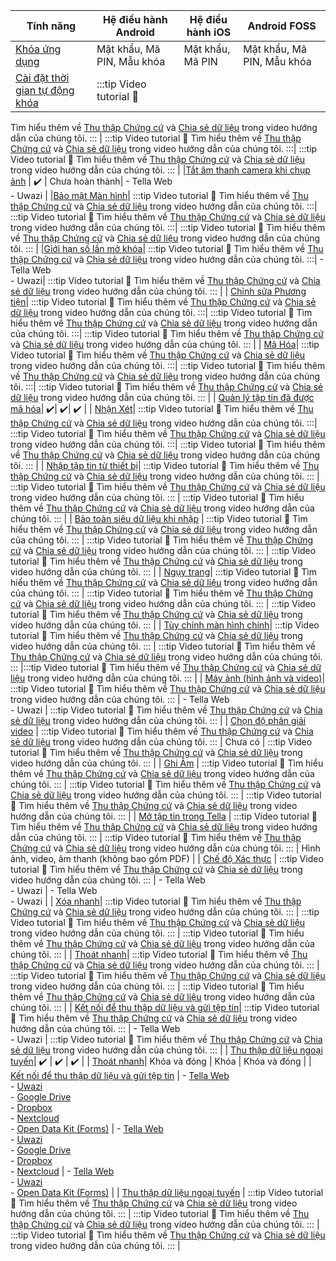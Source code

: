 
| **Tính năng** | **Hệ điều hành Android**| **Hệ điều hành iOS** | **Android FOSS** |
|------|------|-----|-----|
|[Khóa ứng dụng](/features#app-lock)| Mật khẩu, Mã PIN, Mẫu khóa|Mật khẩu, Mã PIN | Mật khẩu, Mã PIN, Mẫu khóa |
|[Cài đặt thời gian tự động khóa](/features#lock-timeout-configuration) | :::tip Video  tutorial 🎥
Tìm hiểu thêm về [Thu thập Chứng cứ](video-tutorials#collecting-evidence) và [Chia sẻ dữ liệu](/video-tutorials#sharing-data-with-other-apps) trong video hướng dẫn của chúng tôi.
::: | :::tip Video  tutorial 🎥
Tìm hiểu thêm về [Thu thập Chứng cứ](video-tutorials#collecting-evidence) và [Chia sẻ dữ liệu](/video-tutorials#sharing-data-with-other-apps) trong video hướng dẫn của chúng tôi.
:::| :::tip Video  tutorial 🎥
Tìm hiểu thêm về [Thu thập Chứng cứ](video-tutorials#collecting-evidence) và [Chia sẻ dữ liệu](/video-tutorials#sharing-data-with-other-apps) trong video hướng dẫn của chúng tôi.
::: |
|[Tắt âm thanh camera khi chụp ảnh](/features#camera-silent-mode) | ✔️ | Chưa hoàn thành| - Tella Web <br />- Uwazi |
|[Bảo mật Màn hình](/features#screen-security)| :::tip Video  tutorial 🎥
Tìm hiểu thêm về [Thu thập Chứng cứ](video-tutorials#collecting-evidence) và [Chia sẻ dữ liệu](/video-tutorials#sharing-data-with-other-apps) trong video hướng dẫn của chúng tôi.
:::| :::tip Video  tutorial 🎥
Tìm hiểu thêm về [Thu thập Chứng cứ](video-tutorials#collecting-evidence) và [Chia sẻ dữ liệu](/video-tutorials#sharing-data-with-other-apps) trong video hướng dẫn của chúng tôi.
:::| :::tip Video  tutorial 🎥
Tìm hiểu thêm về [Thu thập Chứng cứ](video-tutorials#collecting-evidence) và [Chia sẻ dữ liệu](/video-tutorials#sharing-data-with-other-apps) trong video hướng dẫn của chúng tôi.
::: |
|[Giới hạn số lần mở khóa](features#restrict-unlocking-attempts)| :::tip Video  tutorial 🎥
Tìm hiểu thêm về [Thu thập Chứng cứ](video-tutorials#collecting-evidence) và [Chia sẻ dữ liệu](/video-tutorials#sharing-data-with-other-apps) trong video hướng dẫn của chúng tôi.
:::| - Tella Web <br />- Uwazi| :::tip Video  tutorial 🎥
Tìm hiểu thêm về [Thu thập Chứng cứ](video-tutorials#collecting-evidence) và [Chia sẻ dữ liệu](/video-tutorials#sharing-data-with-other-apps) trong video hướng dẫn của chúng tôi.
::: |
| [Chỉnh sửa Phương tiện](/features#edit-media)| :::tip Video  tutorial 🎥
Tìm hiểu thêm về [Thu thập Chứng cứ](video-tutorials#collecting-evidence) và [Chia sẻ dữ liệu](/video-tutorials#sharing-data-with-other-apps) trong video hướng dẫn của chúng tôi.
:::| :::tip Video  tutorial 🎥
Tìm hiểu thêm về [Thu thập Chứng cứ](video-tutorials#collecting-evidence) và [Chia sẻ dữ liệu](/video-tutorials#sharing-data-with-other-apps) trong video hướng dẫn của chúng tôi.
:::| :::tip Video  tutorial 🎥
Tìm hiểu thêm về [Thu thập Chứng cứ](video-tutorials#collecting-evidence) và [Chia sẻ dữ liệu](/video-tutorials#sharing-data-with-other-apps) trong video hướng dẫn của chúng tôi.
::: |
| [Mã Hóa](/features#encryption)| :::tip Video  tutorial 🎥
Tìm hiểu thêm về [Thu thập Chứng cứ](video-tutorials#collecting-evidence) và [Chia sẻ dữ liệu](/video-tutorials#sharing-data-with-other-apps) trong video hướng dẫn của chúng tôi.
:::| :::tip Video  tutorial 🎥
Tìm hiểu thêm về [Thu thập Chứng cứ](video-tutorials#collecting-evidence) và [Chia sẻ dữ liệu](/video-tutorials#sharing-data-with-other-apps) trong video hướng dẫn của chúng tôi.
:::|  :::tip Video  tutorial 🎥
Tìm hiểu thêm về [Thu thập Chứng cứ](video-tutorials#collecting-evidence) và [Chia sẻ dữ liệu](/video-tutorials#sharing-data-with-other-apps) trong video hướng dẫn của chúng tôi.
::: |
| [Quản lý tập tin đã được mã hóa](/features#file-management)| ✔️| ✔️| ✔️ |
| [Nhận Xét](/features#feedback)| :::tip Video  tutorial 🎥
Tìm hiểu thêm về [Thu thập Chứng cứ](video-tutorials#collecting-evidence) và [Chia sẻ dữ liệu](/video-tutorials#sharing-data-with-other-apps) trong video hướng dẫn của chúng tôi.
:::| :::tip Video  tutorial 🎥
Tìm hiểu thêm về [Thu thập Chứng cứ](video-tutorials#collecting-evidence) và [Chia sẻ dữ liệu](/video-tutorials#sharing-data-with-other-apps) trong video hướng dẫn của chúng tôi.
:::| :::tip Video  tutorial 🎥
Tìm hiểu thêm về [Thu thập Chứng cứ](video-tutorials#collecting-evidence) và [Chia sẻ dữ liệu](/video-tutorials#sharing-data-with-other-apps) trong video hướng dẫn của chúng tôi.
::: |
| [Nhập tập tin từ thiết bị](/features#import-files-from-device)| :::tip Video  tutorial 🎥
Tìm hiểu thêm về [Thu thập Chứng cứ](video-tutorials#collecting-evidence) và [Chia sẻ dữ liệu](/video-tutorials#sharing-data-with-other-apps) trong video hướng dẫn của chúng tôi.
::: | :::tip Video  tutorial 🎥
Tìm hiểu thêm về [Thu thập Chứng cứ](video-tutorials#collecting-evidence) và [Chia sẻ dữ liệu](/video-tutorials#sharing-data-with-other-apps) trong video hướng dẫn của chúng tôi.
::: | :::tip Video  tutorial 🎥
Tìm hiểu thêm về [Thu thập Chứng cứ](video-tutorials#collecting-evidence) và [Chia sẻ dữ liệu](/video-tutorials#sharing-data-with-other-apps) trong video hướng dẫn của chúng tôi.
::: |
| [Bảo toàn siêu dữ liệu khi nhập](/features#preserve-metadata-when-importing) | :::tip Video  tutorial 🎥
Tìm hiểu thêm về [Thu thập Chứng cứ](video-tutorials#collecting-evidence) và [Chia sẻ dữ liệu](/video-tutorials#sharing-data-with-other-apps) trong video hướng dẫn của chúng tôi.
::: | :::tip Video  tutorial 🎥
Tìm hiểu thêm về [Thu thập Chứng cứ](video-tutorials#collecting-evidence) và [Chia sẻ dữ liệu](/video-tutorials#sharing-data-with-other-apps) trong video hướng dẫn của chúng tôi.
::: | :::tip Video  tutorial 🎥
Tìm hiểu thêm về [Thu thập Chứng cứ](video-tutorials#collecting-evidence) và [Chia sẻ dữ liệu](/video-tutorials#sharing-data-with-other-apps) trong video hướng dẫn của chúng tôi.
::: |
| [Ngụy trang](/features#camouflage)| :::tip Video  tutorial 🎥
Tìm hiểu thêm về [Thu thập Chứng cứ](video-tutorials#collecting-evidence) và [Chia sẻ dữ liệu](/video-tutorials#sharing-data-with-other-apps) trong video hướng dẫn của chúng tôi.
::: | :::tip Video  tutorial 🎥
Tìm hiểu thêm về [Thu thập Chứng cứ](video-tutorials#collecting-evidence) và [Chia sẻ dữ liệu](/video-tutorials#sharing-data-with-other-apps) trong video hướng dẫn của chúng tôi.
::: | :::tip Video  tutorial 🎥
Tìm hiểu thêm về [Thu thập Chứng cứ](video-tutorials#collecting-evidence) và [Chia sẻ dữ liệu](/video-tutorials#sharing-data-with-other-apps) trong video hướng dẫn của chúng tôi.
::: |
| [Tùy chỉnh màn hình chính](/features#homescreen-customization)| :::tip Video  tutorial 🎥
Tìm hiểu thêm về [Thu thập Chứng cứ](video-tutorials#collecting-evidence) và [Chia sẻ dữ liệu](/video-tutorials#sharing-data-with-other-apps) trong video hướng dẫn của chúng tôi.
::: | :::tip Video  tutorial 🎥
Tìm hiểu thêm về [Thu thập Chứng cứ](video-tutorials#collecting-evidence) và [Chia sẻ dữ liệu](/video-tutorials#sharing-data-with-other-apps) trong video hướng dẫn của chúng tôi.
::: |:::tip Video  tutorial 🎥
Tìm hiểu thêm về [Thu thập Chứng cứ](video-tutorials#collecting-evidence) và [Chia sẻ dữ liệu](/video-tutorials#sharing-data-with-other-apps) trong video hướng dẫn của chúng tôi.
::: |
| [Máy ảnh (hình ảnh và video)](/features#camera-photos-and-videos)| :::tip Video  tutorial 🎥
Tìm hiểu thêm về [Thu thập Chứng cứ](video-tutorials#collecting-evidence) và [Chia sẻ dữ liệu](/video-tutorials#sharing-data-with-other-apps) trong video hướng dẫn của chúng tôi.
::: | - Tella Web <br />- Uwazi | :::tip Video  tutorial 🎥
Tìm hiểu thêm về [Thu thập Chứng cứ](video-tutorials#collecting-evidence) và [Chia sẻ dữ liệu](/video-tutorials#sharing-data-with-other-apps) trong video hướng dẫn của chúng tôi.
::: |
| [Chọn độ phân giải video](/features#select-video-resolution) | :::tip Video  tutorial 🎥
Tìm hiểu thêm về [Thu thập Chứng cứ](video-tutorials#collecting-evidence) và [Chia sẻ dữ liệu](/video-tutorials#sharing-data-with-other-apps) trong video hướng dẫn của chúng tôi.
::: | Chưa có | :::tip Video  tutorial 🎥
Tìm hiểu thêm về [Thu thập Chứng cứ](video-tutorials#collecting-evidence) và [Chia sẻ dữ liệu](/video-tutorials#sharing-data-with-other-apps) trong video hướng dẫn của chúng tôi.
::: |
| [Ghi Âm](/features#audio-recorder) | :::tip Video  tutorial 🎥
Tìm hiểu thêm về [Thu thập Chứng cứ](video-tutorials#collecting-evidence) và [Chia sẻ dữ liệu](/video-tutorials#sharing-data-with-other-apps) trong video hướng dẫn của chúng tôi.
::: | :::tip Video  tutorial 🎥
Tìm hiểu thêm về [Thu thập Chứng cứ](video-tutorials#collecting-evidence) và [Chia sẻ dữ liệu](/video-tutorials#sharing-data-with-other-apps) trong video hướng dẫn của chúng tôi.
::: | :::tip Video  tutorial 🎥
Tìm hiểu thêm về [Thu thập Chứng cứ](video-tutorials#collecting-evidence) và [Chia sẻ dữ liệu](/video-tutorials#sharing-data-with-other-apps) trong video hướng dẫn của chúng tôi.
::: |
| [Mở tập tin trong Tella](/features#open-files-in-tella) | :::tip Video  tutorial 🎥
Tìm hiểu thêm về [Thu thập Chứng cứ](video-tutorials#collecting-evidence) và [Chia sẻ dữ liệu](/video-tutorials#sharing-data-with-other-apps) trong video hướng dẫn của chúng tôi.
::: | :::tip Video  tutorial 🎥
Tìm hiểu thêm về [Thu thập Chứng cứ](video-tutorials#collecting-evidence) và [Chia sẻ dữ liệu](/video-tutorials#sharing-data-with-other-apps) trong video hướng dẫn của chúng tôi.
::: | Hình ảnh, video, âm thanh (không bao gồm PDF) |
| [Chế độ Xác thực](/features#verification-mode) | :::tip Video  tutorial 🎥
Tìm hiểu thêm về [Thu thập Chứng cứ](video-tutorials#collecting-evidence) và [Chia sẻ dữ liệu](/video-tutorials#sharing-data-with-other-apps) trong video hướng dẫn của chúng tôi.
::: | - Tella Web <br />- Uwazi | - Tella Web <br />- Uwazi |
| [Xóa nhanh](/features#quick-delete)| :::tip Video  tutorial 🎥
Tìm hiểu thêm về [Thu thập Chứng cứ](video-tutorials#collecting-evidence) và [Chia sẻ dữ liệu](/video-tutorials#sharing-data-with-other-apps) trong video hướng dẫn của chúng tôi.
::: | :::tip Video  tutorial 🎥
Tìm hiểu thêm về [Thu thập Chứng cứ](video-tutorials#collecting-evidence) và [Chia sẻ dữ liệu](/video-tutorials#sharing-data-with-other-apps) trong video hướng dẫn của chúng tôi.
::: | :::tip Video  tutorial 🎥
Tìm hiểu thêm về [Thu thập Chứng cứ](video-tutorials#collecting-evidence) và [Chia sẻ dữ liệu](/video-tutorials#sharing-data-with-other-apps) trong video hướng dẫn của chúng tôi.
::: |
| [Thoát nhanh](/features#quick-exit)| :::tip Video  tutorial 🎥
Tìm hiểu thêm về [Thu thập Chứng cứ](video-tutorials#collecting-evidence) và [Chia sẻ dữ liệu](/video-tutorials#sharing-data-with-other-apps) trong video hướng dẫn của chúng tôi.
::: | :::tip Video  tutorial 🎥
Tìm hiểu thêm về [Thu thập Chứng cứ](video-tutorials#collecting-evidence) và [Chia sẻ dữ liệu](/video-tutorials#sharing-data-with-other-apps) trong video hướng dẫn của chúng tôi.
::: | :::tip Video  tutorial 🎥
Tìm hiểu thêm về [Thu thập Chứng cứ](video-tutorials#collecting-evidence) và [Chia sẻ dữ liệu](/video-tutorials#sharing-data-with-other-apps) trong video hướng dẫn của chúng tôi.
::: |
| [Kết nối để thu thập dữ liệu và gửi tệp tin](/features#connecting-to-servers)| :::tip Video  tutorial 🎥
Tìm hiểu thêm về [Thu thập Chứng cứ](video-tutorials#collecting-evidence) và [Chia sẻ dữ liệu](/video-tutorials#sharing-data-with-other-apps) trong video hướng dẫn của chúng tôi.
::: | - Tella Web <br />- Uwazi | :::tip Video  tutorial 🎥
Tìm hiểu thêm về [Thu thập Chứng cứ](video-tutorials#collecting-evidence) và [Chia sẻ dữ liệu](/video-tutorials#sharing-data-with-other-apps) trong video hướng dẫn của chúng tôi.
::: |
| [Thu thập dữ liệu ngoại tuyến](/features#offline-data-collection)| ✔️ | ✔️  | ✔️ |
| [Thoát nhanh](/features#quick-exit)| Khóa và đóng | Khóa  | Khóa và đóng  |
| [Kết nối để thu thập dữ liệu và gửi tệp tin](/features#connecting-to-servers) | - [Tella Web](/tella-web) <br />- [Uwazi](/uwazi) <br />- [Google Drive](/g-drive) <br />- [Dropbox](/dropbox) <br />- [Nextcloud](/nextcloud) <br /> - [Open Data Kit (Forms)](/odk) | - [Tella Web](/tella-web) <br />- [Uwazi](/uwazi) <br />- [Google Drive](/g-drive) <br />- [Dropbox](/dropbox) <br />- [Nextcloud](/nextcloud) |  - [Tella Web](/tella-web) <br />- [Uwazi](/uwazi) <br />- [Open Data Kit (Forms)](/odk)  |
| [Thu thập dữ liệu ngoại tuyến](/features#offline-data-collection) | :::tip Video  tutorial 🎥
Tìm hiểu thêm về [Thu thập Chứng cứ](video-tutorials#collecting-evidence) và [Chia sẻ dữ liệu](/video-tutorials#sharing-data-with-other-apps) trong video hướng dẫn của chúng tôi.
::: | :::tip Video  tutorial 🎥
Tìm hiểu thêm về [Thu thập Chứng cứ](video-tutorials#collecting-evidence) và [Chia sẻ dữ liệu](/video-tutorials#sharing-data-with-other-apps) trong video hướng dẫn của chúng tôi.
::: |  :::tip Video  tutorial 🎥
Tìm hiểu thêm về [Thu thập Chứng cứ](video-tutorials#collecting-evidence) và [Chia sẻ dữ liệu](/video-tutorials#sharing-data-with-other-apps) trong video hướng dẫn của chúng tôi.
::: |
